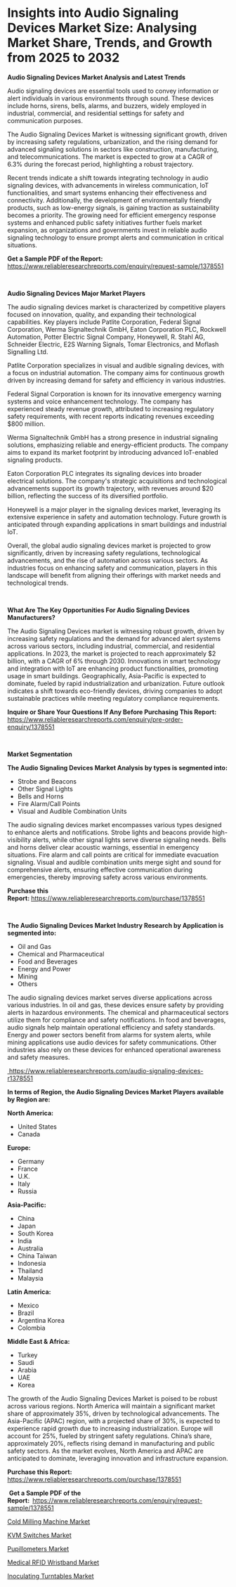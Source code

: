 <p><h1>Insights into Audio Signaling Devices Market Size: Analysing Market Share, Trends, and Growth from 2025 to 2032</h1></p><p><strong>Audio Signaling Devices Market Analysis and Latest Trends</strong></p>
<p><p>Audio signaling devices are essential tools used to convey information or alert individuals in various environments through sound. These devices include horns, sirens, bells, alarms, and buzzers, widely employed in industrial, commercial, and residential settings for safety and communication purposes.</p><p>The Audio Signaling Devices Market is witnessing significant growth, driven by increasing safety regulations, urbanization, and the rising demand for advanced signaling solutions in sectors like construction, manufacturing, and telecommunications. The market is expected to grow at a CAGR of 6.3% during the forecast period, highlighting a robust trajectory. </p><p>Recent trends indicate a shift towards integrating technology in audio signaling devices, with advancements in wireless communication, IoT functionalities, and smart systems enhancing their effectiveness and connectivity. Additionally, the development of environmentally friendly products, such as low-energy signals, is gaining traction as sustainability becomes a priority. The growing need for efficient emergency response systems and enhanced public safety initiatives further fuels market expansion, as organizations and governments invest in reliable audio signaling technology to ensure prompt alerts and communication in critical situations.</p></p>
<p><strong>Get a Sample PDF of the Report:&nbsp;</strong> <a href="https://www.reliableresearchreports.com/enquiry/request-sample/1378551?utm_campaign=2662&utm_medium=2&utm_source=Github&utm_content=ia&utm_term=11042025&utm_id=audio-signaling-devices">https://www.reliableresearchreports.com/enquiry/request-sample/1378551</a></p>
<p>&nbsp;</p>
<p><strong>Audio Signaling Devices Major Market Players</strong></p>
<p><p>The audio signaling devices market is characterized by competitive players focused on innovation, quality, and expanding their technological capabilities. Key players include Patlite Corporation, Federal Signal Corporation, Werma Signaltechnik GmbH, Eaton Corporation PLC, Rockwell Automation, Potter Electric Signal Company, Honeywell, R. Stahl AG, Schneider Electric, E2S Warning Signals, Tomar Electronics, and Moflash Signalling Ltd.</p><p>Patlite Corporation specializes in visual and audible signaling devices, with a focus on industrial automation. The company aims for continuous growth driven by increasing demand for safety and efficiency in various industries.</p><p>Federal Signal Corporation is known for its innovative emergency warning systems and voice enhancement technology. The company has experienced steady revenue growth, attributed to increasing regulatory safety requirements, with recent reports indicating revenues exceeding $800 million.</p><p>Werma Signaltechnik GmbH has a strong presence in industrial signaling solutions, emphasizing reliable and energy-efficient products. The company aims to expand its market footprint by introducing advanced IoT-enabled signaling products.</p><p>Eaton Corporation PLC integrates its signaling devices into broader electrical solutions. The company's strategic acquisitions and technological advancements support its growth trajectory, with revenues around $20 billion, reflecting the success of its diversified portfolio.</p><p>Honeywell is a major player in the signaling devices market, leveraging its extensive experience in safety and automation technology. Future growth is anticipated through expanding applications in smart buildings and industrial IoT.</p><p>Overall, the global audio signaling devices market is projected to grow significantly, driven by increasing safety regulations, technological advancements, and the rise of automation across various sectors. As industries focus on enhancing safety and communication, players in this landscape will benefit from aligning their offerings with market needs and technological trends.</p></p>
<p>&nbsp;</p>
<p><strong>What Are The Key Opportunities For Audio Signaling Devices Manufacturers?</strong></p>
<p><p>The Audio Signaling Devices market is witnessing robust growth, driven by increasing safety regulations and the demand for advanced alert systems across various sectors, including industrial, commercial, and residential applications. In 2023, the market is projected to reach approximately $2 billion, with a CAGR of 6% through 2030. Innovations in smart technology and integration with IoT are enhancing product functionalities, promoting usage in smart buildings. Geographically, Asia-Pacific is expected to dominate, fueled by rapid industrialization and urbanization. Future outlook indicates a shift towards eco-friendly devices, driving companies to adopt sustainable practices while meeting regulatory compliance requirements.</p></p>
<p><strong>Inquire or Share Your Questions If Any Before Purchasing This Report:</strong> <a href="https://www.reliableresearchreports.com/enquiry/pre-order-enquiry/1378551?utm_campaign=2662&utm_medium=2&utm_source=Github&utm_content=ia&utm_term=11042025&utm_id=audio-signaling-devices">https://www.reliableresearchreports.com/enquiry/pre-order-enquiry/1378551</a></p>
<p>&nbsp;</p>
<p><strong>Market Segmentation</strong></p>
<p><strong>The Audio Signaling Devices Market Analysis by types is segmented into:</strong></p>
<p><ul><li>Strobe and Beacons</li><li>Other Signal Lights</li><li>Bells and Horns</li><li>Fire Alarm/Call Points</li><li>Visual and Audible Combination Units</li></ul></p>
<p><p>The audio signaling devices market encompasses various types designed to enhance alerts and notifications. Strobe lights and beacons provide high-visibility alerts, while other signal lights serve diverse signaling needs. Bells and horns deliver clear acoustic warnings, essential in emergency situations. Fire alarm and call points are critical for immediate evacuation signaling. Visual and audible combination units merge sight and sound for comprehensive alerts, ensuring effective communication during emergencies, thereby improving safety across various environments.</p></p>
<p><strong>Purchase this Report:&nbsp;</strong><a href="https://www.reliableresearchreports.com/purchase/1378551?utm_campaign=2662&utm_medium=2&utm_source=Github&utm_content=ia&utm_term=11042025&utm_id=audio-signaling-devices">https://www.reliableresearchreports.com/purchase/1378551</a></p>
<p>&nbsp;</p>
<p><strong>The Audio Signaling Devices Market Industry Research by Application is segmented into:</strong></p>
<p><ul><li>Oil and Gas</li><li>Chemical and Pharmaceutical</li><li>Food and Beverages</li><li>Energy and Power</li><li>Mining</li><li>Others</li></ul></p>
<p><p>The audio signaling devices market serves diverse applications across various industries. In oil and gas, these devices ensure safety by providing alerts in hazardous environments. The chemical and pharmaceutical sectors utilize them for compliance and safety notifications. In food and beverages, audio signals help maintain operational efficiency and safety standards. Energy and power sectors benefit from alarms for system alerts, while mining applications use audio devices for safety communications. Other industries also rely on these devices for enhanced operational awareness and safety measures.</p></p>
<p><a href="https://www.reliableresearchreports.com/audio-signaling-devices-r1378551?utm_campaign=2662&utm_medium=2&utm_source=Github&utm_content=ia&utm_term=11042025&utm_id=audio-signaling-devices">&nbsp;https://www.reliableresearchreports.com/audio-signaling-devices-r1378551</a></p>
<p><strong>In terms of Region, the Audio Signaling Devices Market Players available by Region are:</strong></p>
<p>
    <p> <strong> North America: </strong>
        <ul>
            <li>United States</li>
            <li>Canada</li>
        </ul>
        </p> 
    <p> <strong> Europe: </strong>
        <ul>
            <li>Germany</li>
            <li>France</li>
            <li>U.K.</li>
            <li>Italy</li>
            <li>Russia</li>
        </ul>
        </p> 
    <p> <strong> Asia-Pacific: </strong>
        <ul>
            <li>China</li>
            <li>Japan</li>
            <li>South Korea</li>
            <li>India</li>
            <li>Australia</li>
            <li>China Taiwan</li>
            <li>Indonesia</li>
            <li>Thailand</li>
            <li>Malaysia</li>
        </ul>
        </p> 
    <p> <strong> Latin America: </strong>
        <ul>
            <li>Mexico</li>
            <li>Brazil</li>
            <li>Argentina Korea</li>
            <li>Colombia</li>
        </ul>
        </p> 
    <p> <strong> Middle East & Africa: </strong>
        <ul>
            <li>Turkey</li>
            <li>Saudi</li>
            <li>Arabia</li>
            <li>UAE</li>
            <li>Korea</li>
        </ul>
    </p>
    </p>
<p><p>The growth of the Audio Signaling Devices Market is poised to be robust across various regions. North America will maintain a significant market share of approximately 35%, driven by technological advancements. The Asia-Pacific (APAC) region, with a projected share of 30%, is expected to experience rapid growth due to increasing industrialization. Europe will account for 25%, fueled by stringent safety regulations. China’s share, approximately 20%, reflects rising demand in manufacturing and public safety sectors. As the market evolves, North America and APAC are anticipated to dominate, leveraging innovation and infrastructure expansion.</p></p>
<p><strong>Purchase this Report: </strong><a href="https://www.reliableresearchreports.com/purchase/1378551?utm_campaign=2662&utm_medium=2&utm_source=Github&utm_content=ia&utm_term=11042025&utm_id=audio-signaling-devices">https://www.reliableresearchreports.com/purchase/1378551</a></p>
<p>&nbsp;<strong>Get a Sample PDF of the Report:&nbsp;&nbsp;</strong><a href="https://www.reliableresearchreports.com/enquiry/request-sample/1378551?utm_campaign=2662&utm_medium=2&utm_source=Github&utm_content=ia&utm_term=11042025&utm_id=audio-signaling-devices">https://www.reliableresearchreports.com/enquiry/request-sample/1378551</a></p>
<p><strong></strong></p>
<p><p><a href="https://github.com/bufkamaiahi7/Market-Research-Report-List-1/blob/main/cold-milling-machine-market.md?utm_campaign=2662&utm_medium=2&utm_source=Github&utm_content=ia&utm_term=11042025&utm_id=audio-signaling-devices">Cold Milling Machine Market</a></p><p><a href="https://github.com/fraryatena85/Market-Research-Report-List-1/blob/main/kvm-switches-market.md?utm_campaign=2662&utm_medium=2&utm_source=Github&utm_content=ia&utm_term=11042025&utm_id=audio-signaling-devices">KVM Switches Market</a></p><p><a href="https://www.linkedin.com/pulse/pupillometers-market-forecast-2025-2032-expected-expand-g5mce?utm_campaign=2662&utm_medium=2&utm_source=Github&utm_content=ia&utm_term=11042025&utm_id=audio-signaling-devices">Pupillometers Market</a></p><p><a href="https://www.linkedin.com/pulse/medical-rfid-wristband-market-growth-analysis-regions-manufacturers-bdate?utm_campaign=2662&utm_medium=2&utm_source=Github&utm_content=ia&utm_term=11042025&utm_id=audio-signaling-devices">Medical RFID Wristband Market</a></p><p><a href="https://www.linkedin.com/pulse/inoculating-turntables-market-analysis-product-segmentation-regional-rfh7e?utm_campaign=2662&utm_medium=2&utm_source=Github&utm_content=ia&utm_term=11042025&utm_id=audio-signaling-devices">Inoculating Turntables Market</a></p></p>